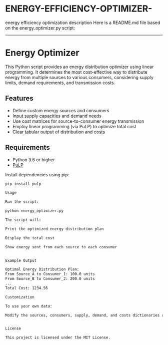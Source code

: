 # ENERGY-EFFICIENCY-OPTIMIZER-
energy efficiency optimization description
Here is a README.md file based on the energy_optimizer.py script:


---

# Energy Optimizer

This Python script provides an energy distribution optimizer using linear programming. It determines the most cost-effective way to distribute energy from multiple sources to various consumers, considering supply limits, demand requirements, and transmission costs.

## Features

- Define custom energy sources and consumers
- Input supply capacities and demand needs
- Use cost matrices for source-to-consumer energy transmission
- Employ linear programming (via PuLP) to optimize total cost
- Clear tabular output of distribution and costs

## Requirements

- Python 3.6 or higher
- [PuLP](https://pypi.org/project/PuLP/)

Install dependencies using pip:

```bash
pip install pulp

Usage

Run the script:

python energy_optimizer.py

The script will:

Print the optimized energy distribution plan

Display the total cost

Show energy sent from each source to each consumer


Example Output

Optimal Energy Distribution Plan:
From Source_A to Consumer_1: 100.0 units
From Source_B to Consumer_2: 200.0 units
...
Total Cost: 1234.56

Customization

To use your own data:

Modify the sources, consumers, supply, demand, and costs dictionaries at the top of the script.


License

This project is licensed under the MIT License.



